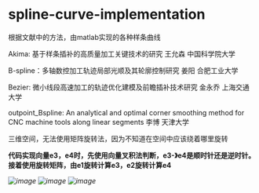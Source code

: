 # spline-curve-implementation
根据文献中的方法，由matlab实现的各种样条曲线

Akima: 基于样条插补的高质量加工关键技术的研究 王允森 中国科学院大学

B-spline：多轴数控加工轨迹局部光顺及其轮廓控制研究 姜阳 合肥工业大学

Bezier: 微小线段高速加工的轨迹优化建模及前瞻插补技术研究 金永乔 上海交通大学

outpoint_Bspline: An analytical and optimal corner smoothing method for CNC machine tools along linear segments 李博 天津大学

三维空间，无法使用矩阵旋转法，因为不知道在空间中应该绕着哪里旋转

**代码实现向量e3，e4时，先使用向量叉积法判断，e3-》e4是顺时针还是逆时针。接着使用旋转矩阵，由e1旋转计算e3，e2旋转计算e4**   
                  
_![image](https://github.com/user-attachments/assets/81c09a5f-2746-4b37-9c44-f2baf96e9b3f)_
_![image](https://github.com/user-attachments/assets/031b163c-8b84-4c83-9080-9560090a0f83)_
_![image](https://github.com/user-attachments/assets/0433003f-025f-4762-bdda-b1fde81cd4c9)_
